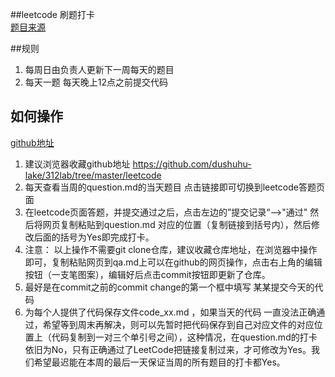 ##leetcode 刷题打卡   
[题目来源](https://leetcode-cn.com/problemset/all/)   

##规则
1. 每周日由负责人更新下一周每天的题目
2. 每天一题 每天晚上12点之前提交代码

## 如何操作   
[github地址](https://github.com/dushuhu-lake/312lab.git)        
1. 建议浏览器收藏github地址 https://github.com/dushuhu-lake/312lab/tree/master/leetcode	        
2. 每天查看当周的question.md的当天题目 点击链接即可切换到leetcode答题页面	        
3. 在leetcode页面答题，并提交通过之后，点击左边的”提交记录“-->"通过" 然后将网页复制粘贴到question.md 对应的位置（复制链接到括号内），然后修改后面的括号为Yes即完成打卡。	        
4. 注意： 以上操作不需要git clone仓库，建议收藏仓库地址，在浏览器中操作即可，复制粘贴网页到qa.md上可以在github的网页操作，点击右上角的编辑按钮（一支笔图案），编辑好后点击commit按钮即更新了仓库。
5. 最好是在commit之前的commit change的第一个框中填写 某某提交今天的代码
6. 为每个人提供了代码保存文件code_xx.md ，如果当天的代码 一直没法正确通过，希望等到周末再解决，则可以先暂时把代码保存到自己对应文件的对应位置上（代码复制到一对三个单引号之间），这种情况，在question.md的打卡依旧为No，只有正确通过了LeetCode把链接复制过来，才可修改为Yes。我们希望最迟能在本周的最后一天保证当周的所有题目的打卡都Yes。

